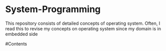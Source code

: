# System-Programming
This repository consists of detailed concepts of operating system. 
Often, I read this to revise my concepts on operating system since my domain is in embedded side

#Contents
